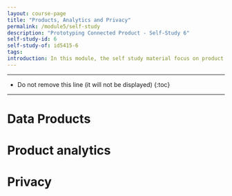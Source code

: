 ```yaml
---
layout: course-page
title: "Products, Analytics and Privacy"
permalink: /module5/self-study
description: "Prototyping Connected Product - Self-Study 6"
self-study-id: 6
self-study-of: id5415-6
tags:
introduction: In this module, the self study material focus on product analytics. Zooming out from one prototype to a fleet of products, we will explore what makes a 'data product' and how data can be used in different ways depending on the lens and scale. In this context, we will touch on designers' responsibility regarding privacy.
---
```


---

* Do not remove this line (it will not be displayed)
{:toc}

---

# Data Products


# Product analytics


# Privacy
